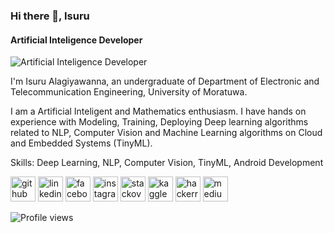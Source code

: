 ### Hi there 👋, Isuru
#### Artificial Inteligence Developer
![Artificial Inteligence Developer](https://media-exp1.licdn.com/dms/image/C5616AQHCrI_2rtxYmQ/profile-displaybackgroundimage-shrink_350_1400/0?e=1611187200&v=beta&t=hvUm48qBFML_KVxLKVSSTpIQeaICbTdcGyABN_uJ7YY)

I'm Isuru Alagiyawanna, an undergraduate of Department of Electronic and Telecommunication Engineering, University of Moratuwa.

I am a Artificial Inteligent and Mathematics enthusiasm. I have hands on experience with Modeling, Training, Deploying Deep learning algorithms related to NLP, Computer Vision and Machine Learning algorithms on Cloud and Embedded Systems (TinyML).

Skills: Deep Learning, NLP, Computer Vision, TinyML, Android Development



[<img src='https://cdn.jsdelivr.net/npm/simple-icons@3.0.1/icons/github.svg' alt='github' height='40'>](https://github.com/Zuu97)  [<img src='https://cdn.jsdelivr.net/npm/simple-icons@3.0.1/icons/linkedin.svg' alt='linkedin' height='40'>](https://www.linkedin.com/in/isuru-alagiyawanna-536881121/)  [<img src='https://cdn.jsdelivr.net/npm/simple-icons@3.0.1/icons/facebook.svg' alt='facebook' height='40'>](https://www.facebook.com/100011256307924)  [<img src='https://cdn.jsdelivr.net/npm/simple-icons@3.0.1/icons/instagram.svg' alt='instagram' height='40'>](https://www.instagram.com/_1zuu_/)  [<img src='https://cdn.jsdelivr.net/npm/simple-icons@3.0.1/icons/stackoverflow.svg' alt='stackoverflow' height='40'>](https://stackoverflow.com/users/11867096/isuru-alagiyawanna)  [<img src='https://cdn.jsdelivr.net/npm/simple-icons@3.0.1/icons/kaggle.svg' alt='kaggle' height='40'>](https://www.kaggle.com/isurualagiyawanna)  [<img src='https://cdn.jsdelivr.net/npm/simple-icons@3.0.1/icons/hackerrank.svg' alt='hackerrank' height='40'>](https://www.hackerrank.com/isurualagiyawan2)  [<img src='https://cdn.jsdelivr.net/npm/simple-icons@3.0.1/icons/medium.svg' alt='medium' height='40'>](https://medium.com/@isurualagiyawanna)  

![Profile views](https://gpvc.arturio.dev/Zuu97)  
